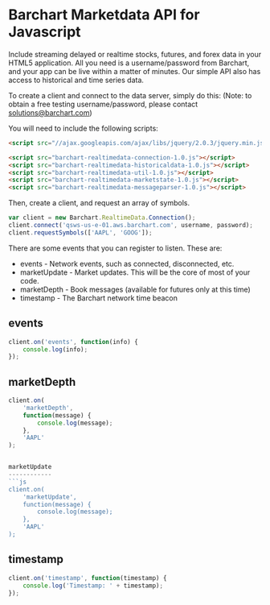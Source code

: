 Barchart Marketdata API for Javascript
======================================

Include streaming delayed or realtime stocks, futures, and forex data in your HTML5
application. All you need is a username/password from Barchart, and your app can
be live within a matter of minutes. Our simple API also has access to historical and
time series data.

To create a client and connect to the data server, simply do this:
(Note: to obtain a free testing username/password, please contact solutions@barchart.com)

You will need to include the following scripts:
```html
<script src="//ajax.googleapis.com/ajax/libs/jquery/2.0.3/jquery.min.js"></script>

<script src="barchart-realtimedata-connection-1.0.js"></script>
<script src="barchart-realtimedata-historicaldata-1.0.js"></script>
<script src="barchart-realtimedata-util-1.0.js"></script>
<script src="barchart-realtimedata-marketstate-1.0.js"></script>
<script src="barchart-realtimedata-messageparser-1.0.js"></script>
```

Then, create a client, and request an array of symbols.
```js
var client = new Barchart.RealtimeData.Connection();
client.connect('qsws-us-e-01.aws.barchart.com', username, password);
client.requestSymbols(['AAPL', 'GOOG']);
```

There are some events that you can register to listen. These are:
* events - Network events, such as connected, disconnected, etc.
* marketUpdate - Market updates. This will be the core of most of your code.
* marketDepth - Book messages (available for futures only at this time)
* timestamp - The Barchart network time beacon


events
------
```js
client.on('events', function(info) {
    console.log(info);
});
```


marketDepth
-----------
```js
client.on(
	'marketDepth',
	function(message) {
		console.log(message);
	},
	'AAPL'
);


marketUpdate
------------
```js
client.on(
	'marketUpdate',
	function(message) {
		console.log(message);
	},
	'AAPL'
);
```

timestamp
---------
```js
client.on('timestamp', function(timestamp) {
	console.log('Timestamp: ' + timestamp);
});
```

